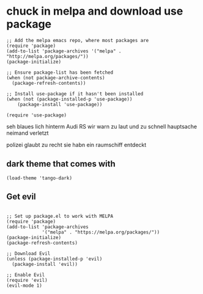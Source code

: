 # chuck in melpa and download use package
```elisp
;; Add the melpa emacs repo, where most packages are
(require 'package)
(add-to-list 'package-archives '("melpa" . "http://melpa.org/packages/"))
(package-initialize)

;; Ensure package-list has been fetched
(when (not package-archive-contents)
  (package-refresh-contents))
  
;; Install use-package if it hasn't been installed
(when (not (package-installed-p 'use-package)) 
    (package-install 'use-package))
    
(require 'use-package)

```
seh blaues lich hinterm Audi RS wir warn zu laut und zu schnell hauptsache neimand verletzt

polizei glaubt zu recht sie habn ein raumschiff entdeckt

## dark theme that comes with
```elisp
(load-theme 'tango-dark)
```
## Get evil
```elisp

;; Set up package.el to work with MELPA
(require 'package)
(add-to-list 'package-archives
             '("melpa" . "https://melpa.org/packages/"))
(package-initialize)
(package-refresh-contents)

;; Download Evil
(unless (package-installed-p 'evil)
  (package-install 'evil))

;; Enable Evil
(require 'evil)
(evil-mode 1)

```
